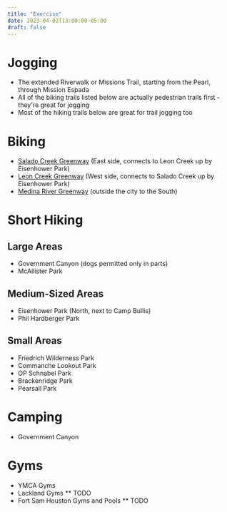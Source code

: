 ```yaml
---
title: "Exercise"
date: 2023-04-02T13:00:00-05:00
draft: false
---
```


# Jogging

* The extended Riverwalk or Missions Trail, starting from the Pearl, through Mission Espada
* All of the biking trails listed below are actually pedestrian trails first - they're great for jogging
* Most of the hiking trails below are great for trail jogging too

# Biking

* [Salado Creek Greenway](https://www.sanantonio.gov/ParksAndRec/Parks-Facilities/Trails/Greenway-Trails) (East side, connects to Leon Creek up by Eisenhower Park)
* [Leon Creek Greenway](https://www.sanantonio.gov/ParksAndRec/Parks-Facilities/Trails/Greenway-Trails) (West side, connects to Salado Creek up by Eisenhower Park)
* [Medina River Greenway](https://www.sanantonio.gov/ParksAndRec/Parks-Facilities/Trails/Greenway-Trails) (outside the city to the South)

# Short Hiking

## Large Areas
* Government Canyon (dogs permitted only in parts)
* McAllister Park

## Medium-Sized Areas
* Eisenhower Park (North, next to Camp Bullis)
* Phil Hardberger Park

## Small Areas
* Friedrich Wilderness Park
* Commanche Lookout Park
* OP Schnabel Park
* Brackenridge Park
* Pearsall Park

# Camping

* Government Canyon

# Gyms

* YMCA Gyms
* Lackland Gyms
** TODO
* Fort Sam Houston Gyms and Pools
** TODO